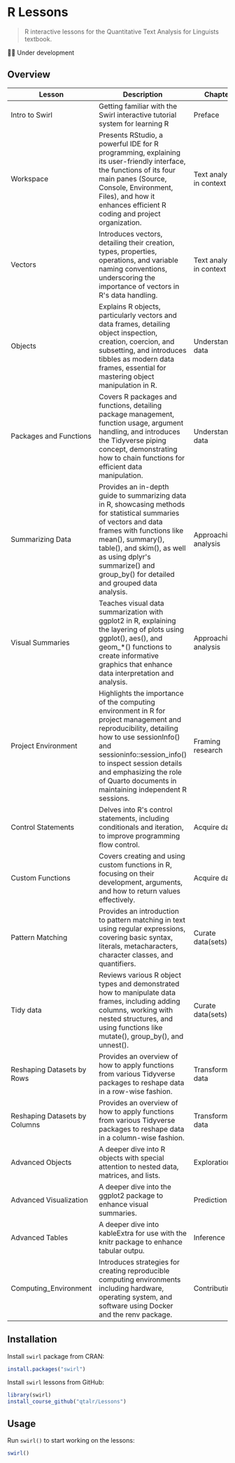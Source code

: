 # R Lessons

> R interactive lessons for the Quantitative Text Analysis for Linguists textbook.

💪🏻 Under development

## Overview

| Lesson                        | Description                                                                                                                                                                                                                                                                               | Chapter                  |
| ----------------------------- | ----------------------------------------------------------------------------------------------------------------------------------------------------------------------------------------------------------------------------------------------------------------------------------------- | ------------------------ |
| Intro to Swirl                | Getting familiar with the Swirl interactive tutorial system for learning R                                                                                                                                                                                                                | Preface                  |
| Workspace                     | Presents RStudio, a powerful IDE for R programming, explaining its user-friendly interface, the functions of its four main panes (Source, Console, Environment, Files), and how it enhances efficient R coding and project organization.                                                  | Text analysis in context |
| Vectors                       | Introduces vectors, detailing their creation, types, properties, operations, and variable naming conventions, underscoring the importance of vectors in R's data handling.                                                                                                                | Text analysis in context |
| Objects                       | Explains R objects, particularly vectors and data frames, detailing object inspection, creation, coercion, and subsetting, and introduces tibbles as modern data frames, essential for mastering object manipulation in R.                                                                | Understanding data       |
| Packages and Functions        | Covers R packages and functions, detailing package management, function usage, argument handling, and introduces the Tidyverse piping concept, demonstrating how to chain functions for efficient data manipulation.                                                                      | Understanding data       |
| Summarizing Data              | Provides an in-depth guide to summarizing data in R, showcasing methods for statistical summaries of vectors and data frames with functions like mean(), summary(), table(), and skim(), as well as using dplyr's summarize() and group_by() for detailed and grouped data analysis.      | Approaching analysis     |
| Visual Summaries              | Teaches visual data summarization with ggplot2 in R, explaining the layering of plots using ggplot(), aes(), and geom_*() functions to create informative graphics that enhance data interpretation and analysis.                                                                         | Approaching analysis     |
| Project Environment           | Highlights the importance of the computing environment in R for project management and reproducibility, detailing how to use sessionInfo() and sessioninfo::session_info() to inspect session details and emphasizing the role of Quarto documents in maintaining independent R sessions. | Framing research         |
| Control Statements            | Delves into R's control statements, including conditionals and iteration, to improve programming flow control.                                                                                                                                                                            | Acquire data             |
| Custom Functions              | Covers creating and using custom functions in R, focusing on their development, arguments, and how to return values effectively.                                                                                                                                                          | Acquire data             |
| Pattern Matching              | Provides an introduction to pattern matching in text using regular expressions, covering basic syntax, literals, metacharacters, character classes, and quantifiers.                                                                                                                      | Curate data(sets)        |
| Tidy data                     | Reviews various R object types and demonstrated how to manipulate data frames, including adding columns, working with nested structures, and using functions like mutate(), group_by(), and unnest().                                                                                                                                        | Curate data(sets)        |
| Reshaping Datasets by Rows    | Provides an overview of how to apply functions from various Tidyverse packages to reshape data in a row-wise fashion.                                                                                                                                                                     | Transform data           |
| Reshaping Datasets by Columns | Provides an overview of how to apply functions from various Tidyverse packages to reshape data in a column-wise fashion.                                                                                                                                                                  | Transform data           |
| Advanced Objects              | A deeper dive into R objects with special attention to nested data, matrices, and lists.                                                                                                                                                                                                  | Exploration              |
| Advanced Visualization        | A deeper dive into the ggplot2 package to enhance visual summaries.                                                                                                                                                                                                                       | Prediction               |
| Advanced Tables               | A deeper dive into kableExtra for use with the knitr package to enhance tabular outpu.                                                                                                                                                                                                    | Inference                |
| Computing_Environment         | Introduces strategies for creating reproducible computing environments including hardware, operating system, and software using Docker and the renv package.                                                                                                                              | Contributing             |

## Installation

Install `swirl` package from CRAN:

```r
install.packages("swirl")
```

Install `swirl` lessons from GitHub:

```r
library(swirl)
install_course_github("qtalr/Lessons")
```

## Usage

Run `swirl()` to start working on the lessons:

```r
swirl()
```
